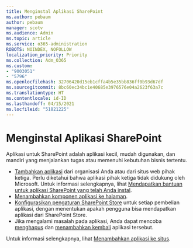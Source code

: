 ```yaml
---
title: Menginstal Aplikasi SharePoint
ms.author: pebaum
author: pebaum
manager: scotv
ms.audience: Admin
ms.topic: article
ms.service: o365-administration
ROBOTS: NOINDEX, NOFOLLOW
localization_priority: Priority
ms.collection: Adm_O365
ms.custom:
- "9003051"
- "5796"
ms.openlocfilehash: 32706420d15eb1cffa4b5e35bb836ff0b93d67df
ms.sourcegitcommit: 8bc60ec34bc1e40685e3976576e04a2623f63a7c
ms.translationtype: HT
ms.contentlocale: id-ID
ms.lasthandoff: 04/15/2021
ms.locfileid: "51821225"
---
```

# <a name="install-sharepoint-apps"></a>Menginstal Aplikasi SharePoint

Aplikasi untuk SharePoint adalah aplikasi kecil, mudah digunakan, dan mandiri yang menjalankan tugas atau memenuhi kebutuhan bisnis tertentu.

- [Tambahkan aplikasi](https://support.microsoft.com/office/ef9c0dbd-7fe1-4715-a1b0-fe3bc81317cb)  dari organisasi Anda atau dari situs web pihak ketiga. Perlu diketahui bahwa aplikasi pihak ketiga tidak didukung oleh Microsoft. Untuk informasi selengkapnya, lihat  [Mendapatkan bantuan untuk aplikasi SharePoint yang telah Anda instal](https://support.office.com/article/get-help-for-a-sharepoint-app-you-installed-fd98af7f-6af0-4573-8360-8f5631c6ab21).
-   [Menambahkan komponen aplikasi ke halaman](https://support.microsoft.com/office/6f06c0b7-44b8-4c69-b4ad-85197eee8d78).
-   [Konfigurasikan pengaturan SharePoint Store](https://docs.microsoft.com/sharepoint/configure-sharepoint-store-settings)  untuk setiap pembelian aplikasi, dengan menentukan apakah pengguna bisa mendapatkan aplikasi dari SharePoint Store.
-   Jika mengalami masalah pada aplikasi, Anda dapat mencoba  [menghapus](https://support.microsoft.com/office/03198d1b-c33b-498d-9469-af641a587d6c)  dan  [menambahkan kembali](https://support.microsoft.com/office/ef9c0dbd-7fe1-4715-a1b0-fe3bc81317cb)  aplikasi tersebut.

Untuk informasi selengkapnya, lihat  [Menambahkan aplikasi ke situs](https://support.microsoft.com/office/add-an-app-to-a-site-ef9c0dbd-7fe1-4715-a1b0-fe3bc81317cb).